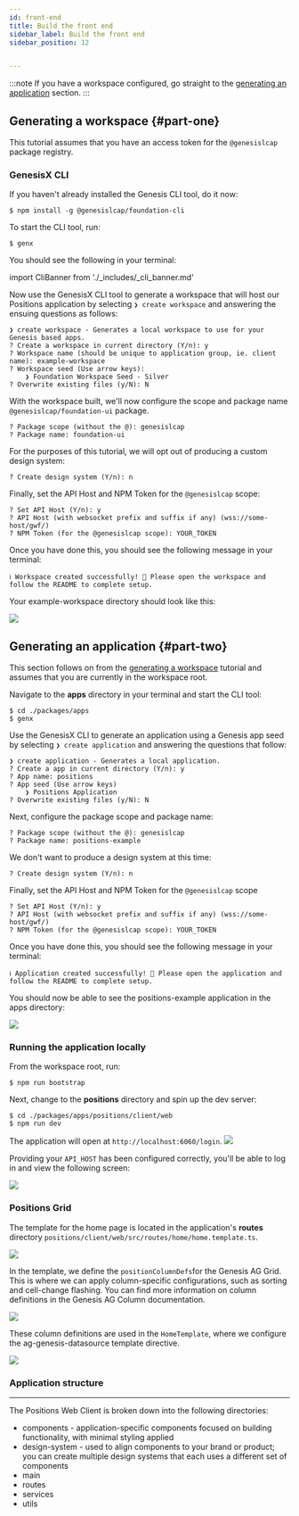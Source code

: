 ```yaml
---
id: front-end
title: Build the front end
sidebar_label: Build the front end
sidebar_position: 12


---
```


:::note
If you have a workspace configured, go straight to the [generating an application](#part-two) section. 
:::

## Generating a workspace {#part-one}
This tutorial assumes that you have an access token for the `@genesislcap` package registry.

### GenesisX CLI
If you haven't already installed the Genesis CLI tool, do it now:

```
$ npm install -g @genesislcap/foundation-cli
```

To start the CLI tool, run:
```
$ genx
```
You should see the following in your terminal:

import CliBanner from './_includes/_cli_banner.md'

<CliBanner />

Now use the GenesisX CLI tool to generate a workspace that will host our Positions application by selecting `❯ create workspace` and answering the ensuing questions as follows:

```
❯ create workspace - Generates a local workspace to use for your Genesis based apps.
? Create a workspace in current directory (Y/n): y
? Workspace name (should be unique to application group, ie. client name): example-workspace
? Workspace seed (Use arrow keys):
    ❯ Foundation Workspace Seed - Silver
? Overwrite existing files (y/N): N
```

With the workspace built, we'll now configure the scope and package name `@genesislcap/foundation-ui` package.

```
? Package scope (without the @): genesislcap
? Package name: foundation-ui
```

For the purposes of this tutorial, we will opt out of producing a custom design system:

```
? Create design system (Y/n): n
```

Finally, set the API Host and NPM Token for the `@genesislcap` scope:
<!-- TODO: what will the user set the API Host to? -->
```
? Set API Host (Y/n): y
? API Host (with websocket prefix and suffix if any) (wss://some-host/gwf/) 
? NPM Token (for the @genesislcap scope): YOUR_TOKEN
```

Once you have done this, you should see the following message in your terminal:
```
ℹ Workspace created successfully! 🎉 Please open the workspace and follow the README to complete setup.
```
Your example-workspace directory should look like this:

![](/img/btfe--example-workspace--dir.png)

## Generating an application {#part-two}

This section follows on from the [generating a workspace](#part-one) tutorial and assumes that you are currently in the workspace root.

Navigate to the **apps** directory in your terminal and start the CLI tool:
```
$ cd ./packages/apps
$ genx
```

Use the GenesisX CLI to generate an application using a Genesis app seed by selecting `❯ create application` and answering the questions that follow:

```
❯ create application - Generates a local application.
? Create a app in current directory (Y/n): y
? App name: positions
? App seed (Use arrow keys)
    ❯ Positions Application
? Overwrite existing files (y/N): N
```

Next, configure the package scope and package name:
<!-- TODO: this package name need to be foundation-ui? -->
```
? Package scope (without the @): genesislcap
? Package name: positions-example
```

We don't want to produce a design system at this time:
```
? Create design system (Y/n): n
```

Finally, set the API Host and NPM Token for the `@genesislcap` scope
<!-- TODO: what will the user set the API Host to? -->
```
? Set API Host (Y/n): y
? API Host (with websocket prefix and suffix if any) (wss://some-host/gwf/) 
? NPM Token (for the @genesislcap scope): YOUR_TOKEN
```

Once you have done this, you should see the following message in your terminal:
```
ℹ Application created successfully! 🎉 Please open the application and follow the README to complete setup.
```
You should now be able to see the positions-example application in the apps directory:

![](/img/btfe--positions-exampleb--dir.png)


### Running the application locally

From the workspace root, run:
```
$ npm run bootstrap
```

Next, change to the **positions** directory and spin up the dev server:

```
$ cd ./packages/apps/positions/client/web
$ npm run dev
```

The application will open at `http://localhost:6060/login`.
![](/img/btfe--positions-example--login.png)

Providing your `API_HOST` has been configured correctly, you'll be able to log in and view the following screen:

![](/img/btfe--positions-example--home.png)

### Positions Grid
The template for the home page is located in the application's **routes** directory `positions/client/web/src/routes/home/home.template.ts`.


![](/img/btfe--positions-example--home-route.png)

In the template, we define the `positionColumnDefs`for the Genesis AG Grid. This is where we can apply column-specific configurations, such as sorting and cell-change flashing. You can find more information on column definitions in the Genesis AG Column documentation.

![](/img/btfe--positions-example--column-defs-b.png)

These column definitions are used in the `HomeTemplate`,
 where we configure the ag-genesis-datasource template directive.

![](/img/btfe--positions-example--grid-template-b.png)

<!-- TODO: we may want to move this to the WEB UI reference section? -->
### Application structure
---
The Positions Web Client is broken down into the following directories:

- components - application-specific components focused on building functionality, with minimal styling applied
- design-system - used to align components to your brand or product; you can create multiple design systems that each uses a different set of components
- main
- routes
- services
- utils

